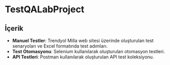 # TestQALabProject
## İçerik

- **Manuel Testler**: Trendyol Milla web sitesi üzerinde oluşturulan test senaryoları ve Excel formatında test adımları.
- **Test Otomasyonu**: Selenium kullanılarak oluşturulan otomasyon testleri.
- **API Testleri**: Postman kullanılarak oluşturulan API test koleksiyonu.
